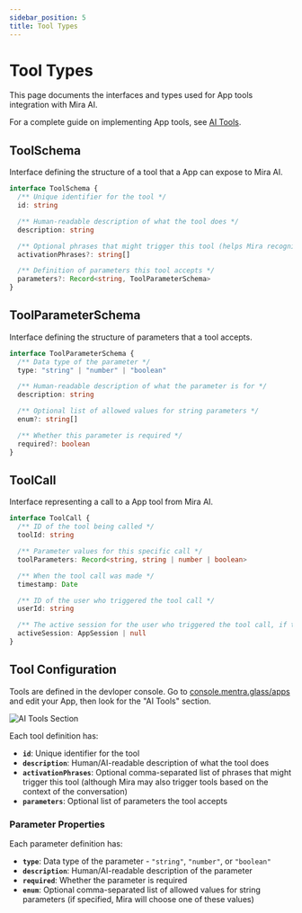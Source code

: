 ```yaml
---
sidebar_position: 5
title: Tool Types
---
```


# Tool Types

This page documents the interfaces and types used for App tools integration with Mira AI.

For a complete guide on implementing App tools, see [AI Tools](/tools).

## ToolSchema

Interface defining the structure of a tool that a App can expose to Mira AI.

```typescript
interface ToolSchema {
  /** Unique identifier for the tool */
  id: string

  /** Human-readable description of what the tool does */
  description: string

  /** Optional phrases that might trigger this tool (helps Mira recognize when to use it) */
  activationPhrases?: string[]

  /** Definition of parameters this tool accepts */
  parameters?: Record<string, ToolParameterSchema>
}
```

## ToolParameterSchema

Interface defining the structure of parameters that a tool accepts.

```typescript
interface ToolParameterSchema {
  /** Data type of the parameter */
  type: "string" | "number" | "boolean"

  /** Human-readable description of what the parameter is for */
  description: string

  /** Optional list of allowed values for string parameters */
  enum?: string[]

  /** Whether this parameter is required */
  required?: boolean
}
```

## ToolCall

Interface representing a call to a App tool from Mira AI.

```typescript
interface ToolCall {
  /** ID of the tool being called */
  toolId: string

  /** Parameter values for this specific call */
  toolParameters: Record<string, string | number | boolean>

  /** When the tool call was made */
  timestamp: Date

  /** ID of the user who triggered the tool call */
  userId: string

  /** The active session for the user who triggered the tool call, if the user is currently running this app */
  activeSession: AppSession | null
}
```

## Tool Configuration

Tools are defined in the devloper console. Go to [console.mentra.glass/apps](https://console.mentra.glass/apps) and edit your App, then look for the "AI Tools" section.

![AI Tools Section](/img/tool-editor.png)

Each tool definition has:

- **`id`**: Unique identifier for the tool
- **`description`**: Human/AI-readable description of what the tool does
- **`activationPhrases`**: Optional comma-separated list of phrases that might trigger this tool (although Mira may also trigger tools based on the context of the conversation)
- **`parameters`**: Optional list of parameters the tool accepts

### Parameter Properties

Each parameter definition has:

- **`type`**: Data type of the parameter - `"string"`, `"number"`, or `"boolean"`
- **`description`**: Human/AI-readable description of the parameter
- **`required`**: Whether the parameter is required
- **`enum`**: Optional comma-separated list of allowed values for string parameters (if specified, Mira will choose one of these values)
